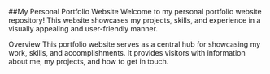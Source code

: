 ##My Personal Portfolio Website
Welcome to my personal portfolio website repository! This website showcases my projects, skills, and experience in a visually appealing and user-friendly manner.

Overview
This portfolio website serves as a central hub for showcasing my work, skills, and accomplishments. It provides visitors with information about me, my projects, and how to get in touch.
